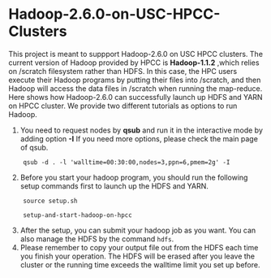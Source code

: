 # Hadoop-2.6.0-on-USC-HPCC-Clusters
This project is meant to suppport Hadoop-2.6.0 on USC HPCC clusters. The current version of Hadoop provided by HPCC is **Hadoop-1.1.2** ,which relies on /scratch filesystem rather than HDFS. In this case, the HPC users execute their Hadoop programs by putting their files into /scratch, and then Hadoop will access the data files in /scratch when running the map-reduce. Here shows how Hadoop-2.6.0 can successfully launch up HDFS and YARN on HPCC cluster. We provide two different tutorials as options to run Hadoop. 

1. You need to request nodes by **qsub** and run it in the interactive mode by adding option **-I**
   If you need more options, please check the main page of qsub.
  ```
      qsub -d . -l 'walltime=00:30:00,nodes=3,ppn=6,pmem=2g' -I
  ```
2. Before you start your hadoop program, you should run the following setup commands first to launch up the HDFS and YARN.
  ```
      source setup.sh
  ```
  ```
      setup-and-start-hadoop-on-hpcc
  ```
3. After the setup, you can submit your hadoop job as you want. You can also manage the HDFS by the command `hdfs`.
4. Please remember to copy your output file out from the HDFS each time you finish your operation. The HDFS will be erased after you leave the cluster or the running time exceeds the walltime limit you set up before.
